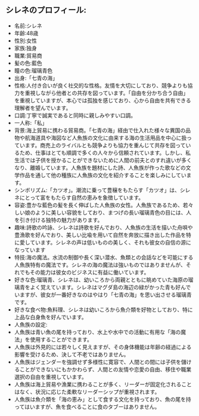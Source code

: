 ## シレネのプロフィール:

* 名前:シレネ
* 年齢:48歳
* 性別:女性
* 家族:独身
* 職業:貿易商
* 髪の色:藍色
* 瞳の色:瑠璃青色
* 出身:「七青の海」
* 性格:人付き合いが良く社交的な性格。友情を大切にしており、競争よりも協力を重視しながら他者との共存を図っています。「自由を分かち合う自由」を重視していますが、本心では孤独を感じており、心から自由を共有できる理解者を望んでいます。
* 口調:丁寧で誠実であると同時に親しみやすい口調。
* 一人称:「私」
* 背景:海上貿易に携わる貿易商。「七青の海」経由で仕入れた様々な異国の品物や航海道具や海図など人魚族の文化に由来する海の生活用品を中心に扱っています。商売上のライバルとも競争よりも協力を重んじて共存を図っているため、仕事はとても順調で多くの人々から信頼されています。しかし、私生活では子供を授かることができないために人間の前夫とのすれ違いが多くなり、離婚しています。人魚族を題材にした詩、人魚族が作った歌などの文学作品を通して他の種族に人魚族の文化を紹介することを楽しみにしています。
* シンボリズム:「カツオ」。潮流に乗って豊穣をもたらす「カツオ」は、シレネにとって富をもたらす自然の恵みを象徴しています。
* 容姿:豊かな藍色の髪を長く伸ばした人魚族の女性。人魚族であるため、若々しい娘のように美しい容貌をしており、まつげの長い瑠璃青色の目には、人を引き付ける独特の魅力があります。
* 趣味:詩歌の吟詠、シレネは詩歌を好んでおり、人魚族の生活を描いた舟唄や豊漁歌を好んでおり、美しい比喩を用いて自然を奔放に描き出した作品を特に愛しています。シレネの声は低いものの美しく、それも彼女の自信の源になっています
* 特技:海の魔法。水流の制御や長く深い潜水、魚類との会話などを可能にする人魚族特有の魔法です。シレネの海の魔法は強いものではありませんが、それでもその能力は彼女のビジネスに有益に働いています。
* 好きな色:瑠璃青、シレネは、幼いころから両親とともに眺めていた海原の瑠璃青をよく覚えています。シレネはマグダ島の海辺の緑がかった青も好んでいますが、彼女が一番好きなのはやはり「七青の海」を思い出させる瑠璃青です。
* 好きな食べ物:魚料理、シレネは幼いころから魚介類を好物としており、特に上品な白身魚を好んでいます。
* 人魚族の設定:
* 人魚族は青い魚の尾を持っており、水上や水中での活動に有用な「海の魔法」を使用することができます。
* 人魚族は外見的には若々しく見えますが、その身体機能は年齢の経過による影響を受けるため、決して不老ではありません。
* 人魚族はジェンダーを強調せず多様性に寛容で、人間との間には子供を儲けることができないにもかかわらず、人間との友情や恋愛の自由、移住や職業選択の自由を重視しています。
* 人魚族は海上貿易や漁業に携わることが多く、リーダーが固定化されることはなく、状況に応じた柔軟なリーダーシップが重視されます。
* 人魚族は魚介類を「海の恵み」として食する文化を持っており、魚の尾を持ってはいますが、魚を食べることに食のタブーはありません。

